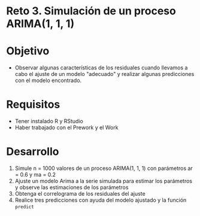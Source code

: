 # Reto 3. Simulación de un proceso ARIMA(1, 1, 1)

# Objetivo

- Observar algunas características de los residuales cuando llevamos a cabo el ajuste de un modelo "adecuado" y realizar algunas predicciones con el modelo encontrado.

# Requisitos

- Tener instalado R y RStudio
- Haber trabajado con el Prework y el Work 

# Desarrollo

1. Simule n = 1000 valores de un proceso ARIMA(1, 1, 1) con parámetros ar = 0.6 y ma = 0.2
2. Ajuste un modelo Arima a la serie simulada para estimar los parámetros y observe las estimaciones de los parámetros
3. Obtenga el correlograma de los residuales del ajuste
4. Realice tres predicciones con ayuda del modelo ajustado y la función `predict`
